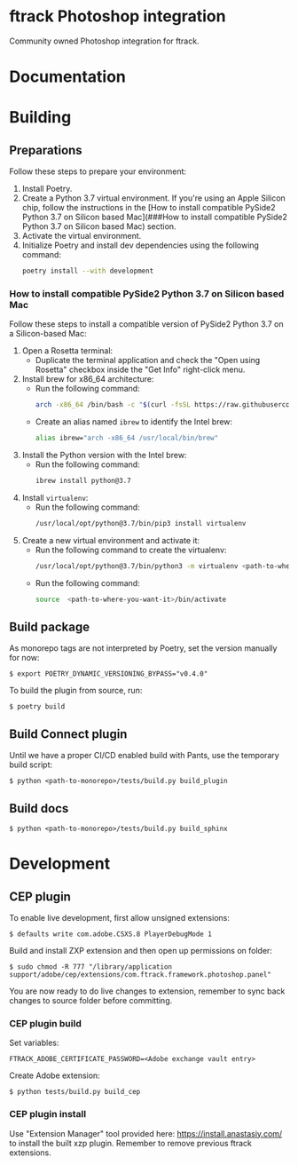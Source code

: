 # ftrack Photoshop integration

Community owned Photoshop integration for ftrack.

# Documentation

# Building

## Preparations

Follow these steps to prepare your environment:

1. Install Poetry.
2. Create a Python 3.7 virtual environment. If you're using an Apple Silicon chip, follow the instructions in the [How to install compatible PySide2 Python 3.7 on Silicon based Mac](###How to install compatible PySide2 Python 3.7 on Silicon based Mac) section.
3. Activate the virtual environment.
4. Initialize Poetry and install dev dependencies using the following command:
    ```bash
    poetry install --with development
    ```

### How to install compatible PySide2 Python 3.7 on Silicon based Mac 

Follow these steps to install a compatible version of PySide2 Python 3.7 on a Silicon-based Mac:

1. Open a Rosetta terminal:
    - Duplicate the terminal application and check the "Open using Rosetta" checkbox inside the "Get Info" right-click menu.
2. Install brew for x86_64 architecture:
    - Run the following command:
        ```bash
        arch -x86_64 /bin/bash -c "$(curl -fsSL https://raw.githubusercontent.com/Homebrew/install/master/install.sh)"
        ```
    - Create an alias named `ibrew` to identify the Intel brew:
        ```bash
        alias ibrew="arch -x86_64 /usr/local/bin/brew"
        ```
3. Install the Python version with the Intel brew:
    - Run the following command:
        ```bash
        ibrew install python@3.7
        ```
4. Install `virtualenv`:
    - Run the following command:
        ```bash
        /usr/local/opt/python@3.7/bin/pip3 install virtualenv
        ```
5. Create a new virtual environment and activate it:
    - Run the following command to create the virtualenv:
        ```bash
        /usr/local/opt/python@3.7/bin/python3 -m virtualenv <path-to-where-you-want-it>
        ```
    - Run the following command:
        ```bash
        source  <path-to-where-you-want-it>/bin/activate
        ```

## Build package

As monorepo tags are not interpreted by Poetry, set the version manually for now:

    $ export POETRY_DYNAMIC_VERSIONING_BYPASS="v0.4.0"

To build the plugin from source, run:

    $ poetry build

## Build Connect plugin

Until we have a proper CI/CD enabled build with Pants, use the temporary 
build script:

    $ python <path-to-monorepo>/tests/build.py build_plugin

## Build docs

    $ python <path-to-monorepo>/tests/build.py build_sphinx



# Development


## CEP plugin

To enable live development, first allow unsigned extensions:

    $ defaults write com.adobe.CSXS.8 PlayerDebugMode 1


Build and install ZXP extension and then open up permissions on folder:

    $ sudo chmod -R 777 "/library/application support/adobe/cep/extensions/com.ftrack.framework.photoshop.panel"

You are now ready to do live changes to extension, remember to sync back changes to
source folder before committing.


### CEP plugin build

Set variables:

    FTRACK_ADOBE_CERTIFICATE_PASSWORD=<Adobe exchange vault entry>

Create Adobe extension:

    $ python tests/build.py build_cep


### CEP plugin install

Use "Extension Manager" tool provided here: https://install.anastasiy.com/ to install 
the built xzp plugin. Remember to remove previous ftrack extensions.

